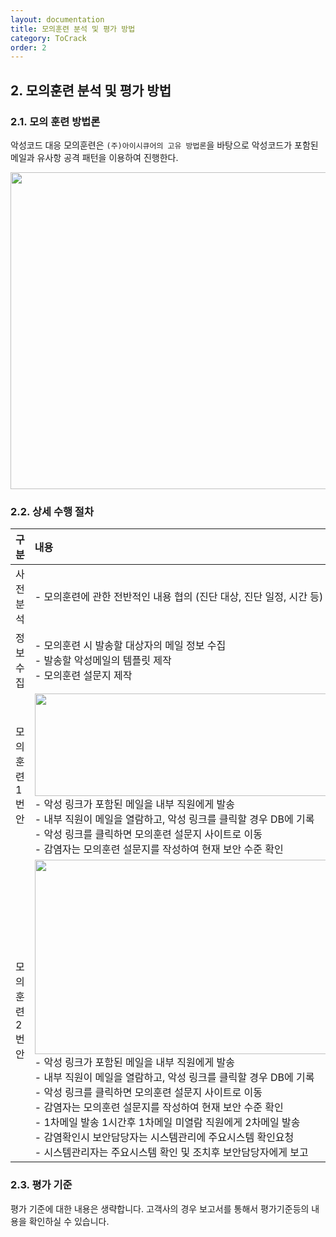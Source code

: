 ```yaml
---
layout: documentation
title: 모의훈련 분석 및 평가 방법
category: ToCrack
order: 2
---
```


## 2. 모의훈련 분석 및 평가 방법

### 2.1. 모의 훈련 방법론

악성코드 대응 모의훈련은 `(주)아이시큐어의 고유 방법론`을 바탕으로 악성코드가 포함된 메일과 유사항 공격 패턴을 이용하여 진행한다.

<img src="../../assets/images/tocrack/training00.png" width="812px" height="507px"/>


### 2.2. 상세 수행 절차

| 구분 | 내용 |
| :----- | :----- |
| 사전분석 | - 모의훈련에 관한 전반적인 내용 협의 (진단 대상, 진단 일정, 시간 등) | 
| 정보 수집 | - 모의훈련 시 발송할 대상자의 메일 정보 수집 <br> - 발송할 악성메일의 템플릿 제작 <br> - 모의훈련 설문지 제작 |
| 모의훈련 <br> 1번안 | <img src="../../assets/images/tocrack/training1.png" width="698px" height="164px"/> <br> - 악성 링크가 포함된 메일을 내부 직원에게 발송 <br> - 내부 직원이 메일을 열람하고, 악성 링크를 클릭할 경우 DB에 기록 <br> - 악성 링크를 클릭하면 모의훈련 설문지 사이트로 이동 <br> - 감염자는 모의훈련 설문지를 작성하여 현재 보안 수준 확인 |
|모의훈련 <br> 2번안 |  <img src="../../assets/images/tocrack/training2.png" width="698px" height="311px"/> <br> - 악성 링크가 포함된 메일을 내부 직원에게 발송 <br> - 내부 직원이 메일을 열람하고, 악성 링크를 클릭할 경우 DB에 기록 <br> - 악성 링크를 클릭하면 모의훈련 설문지 사이트로 이동 <br> - 감염자는 모의훈련 설문지를 작성하여 현재 보안 수준 확인 <br> - 1차메일 발송 1시간후 1차메일 미열람 직원에게 2차메일 발송 <br> - 감염확인시 보안담당자는 시스템관리에 주요시스템 확인요청 <br> - 시스템관리자는 주요시스템 확인 및 조치후 보안담당자에게 보고 |

### 2.3. 평가 기준

평가 기준에 대한 내용은 생략합니다. 고객사의 경우 보고서를 통해서 평가기준등의 내용을 확인하실 수 있습니다.


